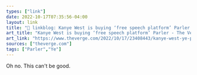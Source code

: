 ```yaml
---
types: ["link"]
date: 2022-10-17T07:35:56-04:00
layout: link
title: "🔗 linkblog: Kanye West is buying ‘free speech platform’ Parler - The Verge'"
art_title: "Kanye West is buying ‘free speech platform’ Parler - The Verge"
art_link: "https://www.theverge.com/2022/10/17/23408443/kanye-west-ye-parler-free-speech-social-media-platform"
sources: ["theverge.com"]
tags: ["Parler","Ye"]
---
```

Oh no. This can't be good.
 
